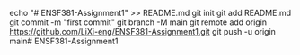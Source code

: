 echo "# ENSF381-Assignment1" >> README.md
git init
git add README.md
git commit -m "first commit"
git branch -M main
git remote add origin https://github.com/LiXi-eng/ENSF381-Assignment1.git
git push -u origin main# ENSF381-Assignment1
